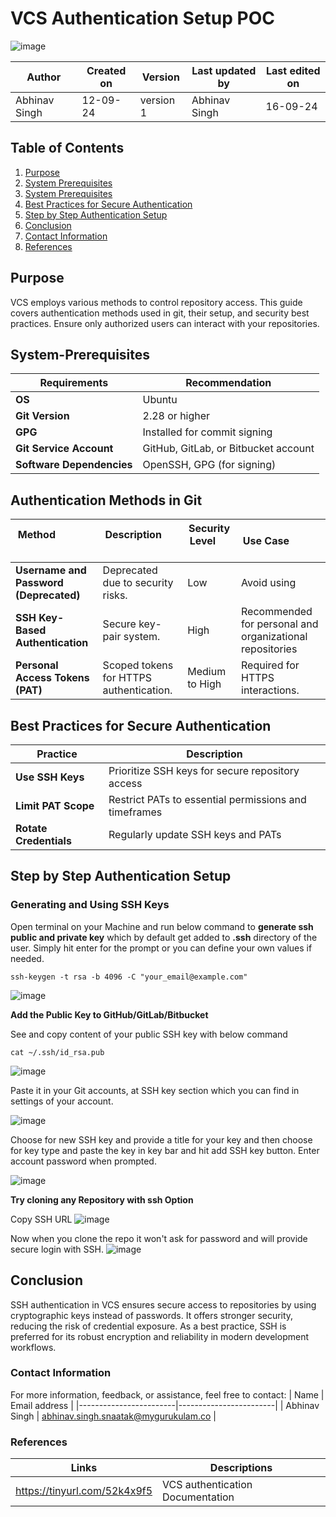 # VCS Authentication Setup POC

![image](https://github.com/user-attachments/assets/338a5d67-4fd9-4083-a9eb-5d2d8d830785)


|  Author        | Created on |  Version  | Last updated by   |   Last edited on   |
|----------------|------------|-----------|-------------------|--------------------|
| Abhinav Singh  |  12-09-24  | version 1 |   Abhinav Singh   |      16-09-24      |

## Table of Contents
1. [Purpose](#purpose)
2. [System Prerequisites](#system-prerequisites)
3. [System Prerequisites](#system-prerequisites)
4. [Best Practices for Secure Authentication](#best-practices-for-secure-authentication)
4. [Step by Step Authentication Setup](#step-by-step-authentication-setup)
6. [Conclusion](#conclusion)
7. [Contact Information](#Contact-Information)
8. [References](#References)

## Purpose
VCS employs various methods to control repository access. This guide covers authentication methods used in git, their setup, and security best practices. Ensure only authorized users can interact with your repositories.

## System-Prerequisites

|        Requirements           |            Recommendation            |
|-------------------------------|--------------------------------------|
|            **OS**             |                Ubuntu                |
|        **Git Version**        |            2.28 or higher            |
|            **GPG**            |       Installed for commit signing   |
|   **Git Service Account**     | GitHub, GitLab, or Bitbucket account |
|   **Software Dependencies**   |      OpenSSH, GPG (for signing)      |

## Authentication Methods in Git
| **Method**                  | **Description**                    | **Security Level**           | **Use Case**            |
|-----------------------------|-----------------------------------|------------------------------|--------------------------|
| **Username and Password (Deprecated)** | Deprecated due to security risks. |   Low  |   Avoid using   |
|    **SSH Key-Based Authentication**    | Secure key-pair system. |   High  | Recommended for personal and organizational repositories  |
|   **Personal Access Tokens (PAT)**    |  Scoped tokens for HTTPS authentication. |  Medium to High  |   Required for HTTPS interactions.   |

## Best Practices for Secure Authentication

| **Practice**                          | **Description**    |
|---------------------------------------|---------------------|
| **Use SSH Keys**   | Prioritize SSH keys for secure repository access                                                                            |
| **Limit PAT Scope** | Restrict PATs to essential permissions and timeframes   |
| **Rotate Credentials**  | Regularly update SSH keys and PATs                  |

## Step by Step Authentication Setup

### Generating and Using SSH Keys 

Open terminal on your Machine and run below command to **generate ssh public and private key** which by default get added to **.ssh** directory of the user. Simply hit enter for the prompt or you can define your own values if needed.

```
ssh-keygen -t rsa -b 4096 -C "your_email@example.com"
```
![image](https://github.com/user-attachments/assets/5d5cf281-3998-497e-bf12-6f69f59deccd)

**Add the Public Key to GitHub/GitLab/Bitbucket**

See and copy content of your public SSH key with below command
 
``` 
cat ~/.ssh/id_rsa.pub
```
![image](https://github.com/user-attachments/assets/6a6f6659-d826-45b2-972e-8347ea6ca99a)

Paste it in your Git accounts, at SSH key section which you can find in settings of your account.

![image](https://github.com/user-attachments/assets/5dc9d303-c3fd-4d5f-946d-7290c020308e)

Choose for new SSH key and provide a title for your key and then choose for key type and paste the key in key bar and hit add SSH key button.
Enter account password when prompted.

![image](https://github.com/user-attachments/assets/fd6e4284-f83c-412e-bc28-597c8a311c5c)


**Try cloning any Repository with ssh Option**

Copy SSH URL 
![image](https://github.com/user-attachments/assets/37840952-add4-427e-bee8-d6d0a8b2b0ef)

Now when you clone the repo it won't ask for password and will provide secure login with SSH.
![image](https://github.com/user-attachments/assets/692969dc-3dd5-4ad7-9d13-26fb8c2de287)

## Conclusion

SSH authentication in VCS ensures secure access to repositories by using cryptographic keys instead of passwords. It offers stronger security, reducing the risk of credential exposure. As a best practice, SSH is preferred for its robust encryption and reliability in modern development workflows. 

### Contact Information
For more information, feedback, or assistance, feel free to contact:
| Name                   | Email address          |
|------------------------|------------------------|
| Abhinav Singh          | abhinav.singh.snaatak@mygurukulam.co  |


### References
| Links                                             | Descriptions                       |
|---------------------------------------------------|------------------------------------|
| https://tinyurl.com/52k4x9f5 |VCS authentication Documentation |
